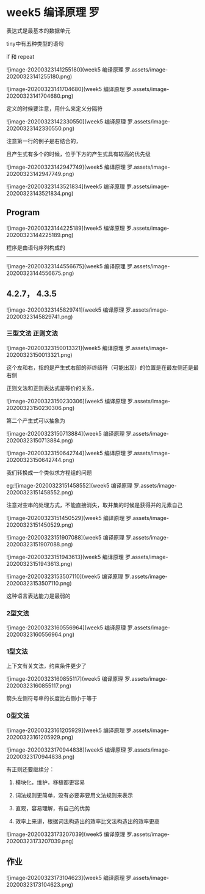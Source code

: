 # week5 编译原理 罗

表达式是最基本的数据单元

tiny中有五种类型的语句

if 和 repeat

![image-20200323141255180](week5 编译原理 罗.assets/image-20200323141255180.png)

![image-20200323141704680](week5 编译原理 罗.assets/image-20200323141704680.png)



定义的时候要注意，用什么来定义分隔符

![image-20200323142330550](week5 编译原理 罗.assets/image-20200323142330550.png)

注意第一行的例子是右结合的，

且产生式有多个的时候，位于下方的产生式具有较高的优先级

![image-20200323142947749](week5 编译原理 罗.assets/image-20200323142947749.png)

![image-20200323143521834](week5 编译原理 罗.assets/image-20200323143521834.png)

## Program

![image-20200323144225189](week5 编译原理 罗.assets/image-20200323144225189.png)

程序是由语句序列构成的

****

![image-20200323144556675](week5 编译原理 罗.assets/image-20200323144556675.png)

## 4.2.7， 4.3.5

![image-20200323145829741](week5 编译原理 罗.assets/image-20200323145829741.png)

### 三型文法 正则文法

![image-20200323150013321](week5 编译原理 罗.assets/image-20200323150013321.png)

这个左和右，指的是产生式右部的非终结符（可能出现）的位置是在最左侧还是最右侧

正则文法和正则表达式是等价的关系，

![image-20200323150230306](week5 编译原理 罗.assets/image-20200323150230306.png)

第二个产生式可以抽象为

![image-20200323150713884](week5 编译原理 罗.assets/image-20200323150713884.png)



![image-20200323150642744](week5 编译原理 罗.assets/image-20200323150642744.png)

我们转换成一个类似求方程组的问题

eg:![image-20200323151458552](week5 编译原理 罗.assets/image-20200323151458552.png)

注意对空串的处理方式，不能直接消失，取并集的时候是获得并的元素自己

![image-20200323151450529](week5 编译原理 罗.assets/image-20200323151450529.png)

![image-20200323151907088](week5 编译原理 罗.assets/image-20200323151907088.png)

![image-20200323151943613](week5 编译原理 罗.assets/image-20200323151943613.png)

![image-20200323153507110](week5 编译原理 罗.assets/image-20200323153507110.png)

这种语言表达能力是最弱的

### 2型文法

![image-20200323160556964](week5 编译原理 罗.assets/image-20200323160556964.png)

### 1型文法

上下文有关文法，约束条件更少了

![image-20200323160855117](week5 编译原理 罗.assets/image-20200323160855117.png)

箭头左侧符号串的长度比右侧小于等于

### 0型文法

![image-20200323161205929](week5 编译原理 罗.assets/image-20200323161205929.png)

![image-20200323170944838](week5 编译原理 罗.assets/image-20200323170944838.png)

有正则还要继续分：

1. 模块化，维护，移植都更容易
2. 词法规则更简单，没有必要非要用文法规则来表示

3. 直观，容易理解，有自己的优势
4. 效率上来讲，根据词法构造出的效率比文法构造出的效率更高

![image-20200323173207039](week5 编译原理 罗.assets/image-20200323173207039.png)



## 作业

![image-20200323173104623](week5 编译原理 罗.assets/image-20200323173104623.png)

